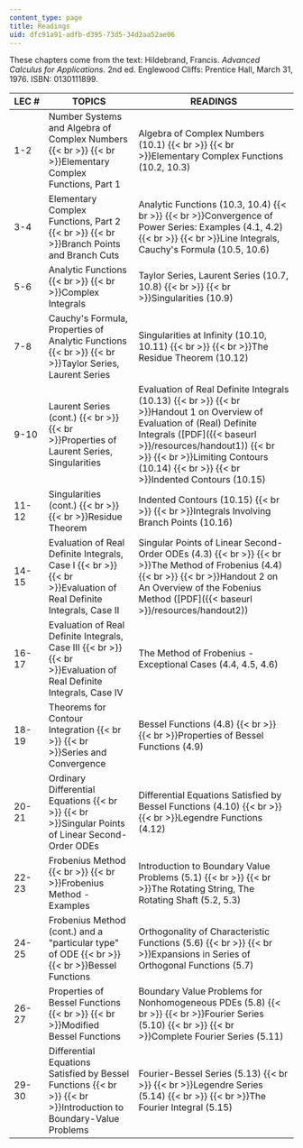 ```yaml
---
content_type: page
title: Readings
uid: dfc91a91-adfb-d395-73d5-34d2aa52ae06
---
```


These chapters come from the text: Hildebrand, Francis. _Advanced Calculus for Applications._ 2nd ed. Englewood Cliffs: Prentice Hall, March 31, 1976. ISBN: 0130111899.

| LEC # | TOPICS | READINGS |
| --- | --- | --- |
| 1-2 | Number Systems and Algebra of Complex Numbers  {{< br >}}  {{< br >}}Elementary Complex Functions, Part 1 | Algebra of Complex Numbers (10.1)  {{< br >}}  {{< br >}}Elementary Complex Functions (10.2, 10.3) |
| 3-4 | Elementary Complex Functions, Part 2  {{< br >}}  {{< br >}}Branch Points and Branch Cuts | Analytic Functions (10.3, 10.4)  {{< br >}}  {{< br >}}Convergence of Power Series: Examples (4.1, 4.2)  {{< br >}}  {{< br >}}Line Integrals, Cauchy's Formula (10.5, 10.6) |
| 5-6 | Analytic Functions  {{< br >}}  {{< br >}}Complex Integrals | Taylor Series, Laurent Series (10.7, 10.8)  {{< br >}}  {{< br >}}Singularities (10.9) |
| 7-8 | Cauchy's Formula, Properties of Analytic Functions  {{< br >}}  {{< br >}}Taylor Series, Laurent Series | Singularities at Infinity (10.10, 10.11)  {{< br >}}  {{< br >}}The Residue Theorem (10.12) |
| 9-10 | Laurent Series (cont.)  {{< br >}}  {{< br >}}Properties of Laurent Series, Singularities | Evaluation of Real Definite Integrals (10.13)  {{< br >}}  {{< br >}}Handout 1 on Overview of Evaluation of (Real) Definite Integrals ([PDF]({{< baseurl >}}/resources/handout1))  {{< br >}}  {{< br >}}Limiting Contours (10.14)  {{< br >}}  {{< br >}}Indented Contours (10.15) |
| 11-12 | Singularities (cont.)  {{< br >}}  {{< br >}}Residue Theorem | Indented Contours (10.15)  {{< br >}}  {{< br >}}Integrals Involving Branch Points (10.16) |
| 14-15 | Evaluation of Real Definite Integrals, Case I  {{< br >}}  {{< br >}}Evaluation of Real Definite Integrals, Case II | Singular Points of Linear Second-Order ODEs (4.3)  {{< br >}}  {{< br >}}The Method of Frobenius (4.4)  {{< br >}}  {{< br >}}Handout 2 on An Overview of the Fobenius Method ([PDF]({{< baseurl >}}/resources/handout2)) |
| 16-17 | Evaluation of Real Definite Integrals, Case III  {{< br >}}  {{< br >}}Evaluation of Real Definite Integrals, Case IV | The Method of Frobenius - Exceptional Cases (4.4, 4.5, 4.6) |
| 18-19 | Theorems for Contour Integration  {{< br >}}  {{< br >}}Series and Convergence | Bessel Functions (4.8)  {{< br >}}  {{< br >}}Properties of Bessel Functions (4.9) |
| 20-21 | Ordinary Differential Equations  {{< br >}}  {{< br >}}Singular Points of Linear Second-Order ODEs | Differential Equations Satisfied by Bessel Functions (4.10)  {{< br >}}  {{< br >}}Legendre Functions (4.12) |
| 22-23 | Frobenius Method  {{< br >}}  {{< br >}}Frobenius Method - Examples | Introduction to Boundary Value Problems (5.1)  {{< br >}}  {{< br >}}The Rotating String, The Rotating Shaft (5.2, 5.3) |
| 24-25 | Frobenius Method (cont.) and a "particular type" of ODE  {{< br >}}  {{< br >}}Bessel Functions | Orthogonality of Characteristic Functions (5.6)  {{< br >}}  {{< br >}}Expansions in Series of Orthogonal Functions (5.7) |
| 26-27 | Properties of Bessel Functions  {{< br >}}  {{< br >}}Modified Bessel Functions | Boundary Value Problems for Nonhomogeneous PDEs (5.8)  {{< br >}}  {{< br >}}Fourier Series (5.10)  {{< br >}}  {{< br >}}Complete Fourier Series (5.11) |
| 29-30 | Differential Equations Satisfied by Bessel Functions  {{< br >}}  {{< br >}}Introduction to Boundary-Value Problems | Fourier-Bessel Series (5.13)  {{< br >}}  {{< br >}}Legendre Series (5.14)  {{< br >}}  {{< br >}}The Fourier Integral (5.15)